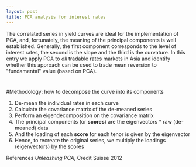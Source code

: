 ```yaml
---
layout: post
title: PCA analysis for interest rates
---
```


The correlated series in yield curves are ideal for the implementation of PCA, and, fortunately, the meaning of the principal components is well established. Generally, the first component corresponds to the level of interest rates, the second is the slope and the third is the curvature. In this entry we apply PCA to *all* tradable rates markets in Asia and identify whether this approach can be used to trade mean reversion to "fundamental" value (based on PCA).

#

#Methodology: how to decompose the curve into its components
1. De-mean the individual rates in each curve
2. Calculate the covariance matrix of the de-meaned series
3. Perform an eigendecomposition on the covariance matrix
4. The principal components (or **scores**) are the eigenvectors * raw (de-meaned) data
5. And the loading of each **score** for each tenor is given by the eigenvector
6. Hence, to recreate the original series, we multiply the loadings (eigenvectors) by the scores







References
*Unleashing PCA*, Credit Suisse 2012


